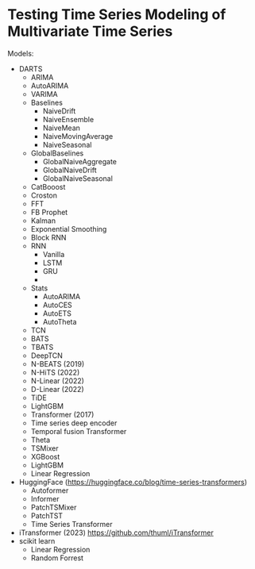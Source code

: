 # Testing Time Series Modeling of Multivariate Time Series

Models:

* DARTS
    * ARIMA
    * AutoARIMA
    * VARIMA
    * Baselines
        * NaiveDrift
        * NaiveEnsemble
        * NaiveMean
        * NaiveMovingAverage
        * NaiveSeasonal
    * GlobalBaselines
        * GlobalNaiveAggregate
        * GlobalNaiveDrift
        * GlobalNaiveSeasonal
    * CatBooost
    * Croston
    * FFT
    * FB Prophet
    * Kalman
    * Exponential Smoothing
    * Block RNN
    * RNN
        * Vanilla
        * LSTM
        * GRU
        *
    * Stats
        * AutoARIMA
        * AutoCES
        * AutoETS
        * AutoTheta
    * TCN
    * BATS
    * TBATS
    * DeepTCN
    * N-BEATS (2019)
    * N-HiTS (2022)
    * N-Linear (2022)
    * D-Linear (2022)
    * TiDE
    * LightGBM
    * Transformer (2017)
    * Time series deep encoder
    * Temporal fusion Transformer
    * Theta
    * TSMixer
    * XGBoost
    * LightGBM
    * Linear Regression
* HuggingFace (https://huggingface.co/blog/time-series-transformers)
    * Autoformer
    * Informer
    * PatchTSMixer
    * PatchTST
    * Time Series Transformer
* iTransformer (2023)
  https://github.com/thuml/iTransformer
* scikit learn
    * Linear Regression
    * Random Forrest